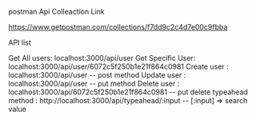 postman Api Colleaction Link

https://www.getpostman.com/collections/f7dd9c2c4d7e00c9fbba



API list


Get All users: localhost:3000/api/user 
Get Specific User: localhost:3000/api/user/6072c5f250b1e21f864c0981
Create user : localhost:3000/api/user -- post method
Update user : localhost:3000/api/user -- put method
Delete user : localhost:3000/api/6072c5f250b1e21f864c0981 -- put delete
typeahead method : http://localhost:3000/api/typeahead/:input  -- [:input] => search value
